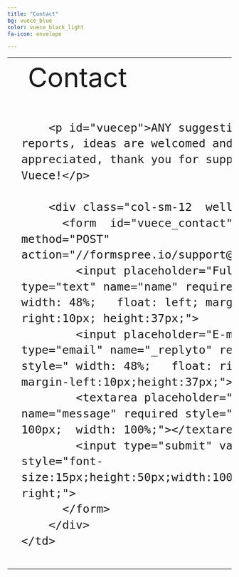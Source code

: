 ```yaml
---
title: "Contact"
bg: vuece_blue
color: vuece_black_light
fa-icon: envelope

---
```


<head>
<style>
#vuecep{
    font-size: 30px;
}
</style>
</head>

<table>
  <tr>
    <td rowspan="2">
    <span class="fa-stack subtlecircle" style="font-size:60px; background:rgba(255,166,0,0)">
          <i class="fa fa-circle fa-stack-2x text-vuece_black_light"></i>
		  <i class="fa fa-send fa-stack-1x text-vuece_blue"></i>
	</span>
	</td>
	<td style="font-size:60px;text-align:left;">
    	Contact
	</td>		
  </tr>
  
   <tr>
	<td style="font-size:30px;line-height:1.4;padding:15px;">
	
		<p id="vuecep">ANY suggestions, bug reports, ideas are welcomed and highly appreciated, thank you for supporting Vuece!</p>
		
		<div class="col-sm-12  well">
		  <form  id="vuece_contact" method="POST" action="//formspree.io/support@vuece.com">
		    <input placeholder="Full Name" type="text" name="name" required style=" width: 48%;   float: left; margin-right:10px; height:37px;">
		    <input placeholder="E-mail" type="email" name="_replyto" required style=" width: 48%;   float: right;   margin-left:10px;height:37px;"><br />
		    <textarea placeholder="Message" name="message" required style=" height: 100px;  width: 100%;"></textarea>
		    <input type="submit" value="Send" style="font-size:15px;height:50px;width:100px;float: right;">
		  </form>
		</div>
	</td>		
  </tr>
</table>



